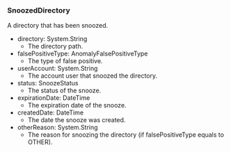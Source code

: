 ### SnoozedDirectory
A directory that has been snoozed.

- directory: System.String
  - The directory path.
- falsePositiveType: AnomalyFalsePositiveType
  - The type of false positive.
- userAccount: System.String
  - The account user that snoozed the directory.
- status: SnoozeStatus
  - The status of the snooze.
- expirationDate: DateTime
  - The expiration date of the snooze.
- createdDate: DateTime
  - The date the snooze was created.
- otherReason: System.String
  - The reason for snoozing the directory (if falsePositiveType equals to OTHER).
